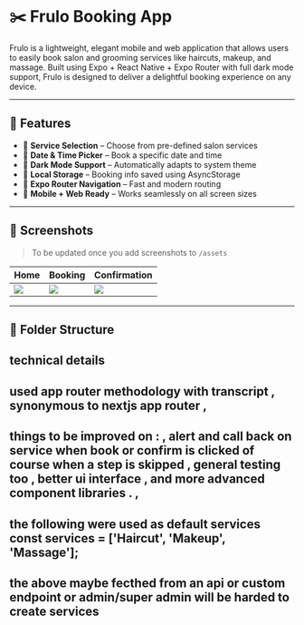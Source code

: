 # ✂️ Frulo Booking App

Frulo is a lightweight, elegant mobile and web application that allows users to easily book salon and grooming services like haircuts, makeup, and massage. Built using Expo + React Native + Expo Router with full dark mode support, Frulo is designed to deliver a delightful booking experience on any device.

---

## 🚀 Features

- 🎯 **Service Selection** – Choose from pre-defined salon services
- 📅 **Date & Time Picker** – Book a specific date and time
- 🌙 **Dark Mode Support** – Automatically adapts to system theme
- 💾 **Local Storage** – Booking info saved using AsyncStorage
- 📲 **Expo Router Navigation** – Fast and modern routing
- 📱 **Mobile + Web Ready** – Works seamlessly on all screen sizes

---

## 📸 Screenshots

> To be updated once you add screenshots to `/assets`

| Home                | Booking                 | Confirmation           |
|---------------------|-------------------------|------------------------|
| ![](assets/home.png) | ![](assets/book.png)     | ![](assets/confirm.png) |

---

## 📁 Folder Structure

## technical details 

## used app router methodology with transcript  , synonymous to nextjs app router , 
## things to be improved on : , alert and call back on service when book or confirm is clicked of course when a step is skipped , general testing too , better ui interface , and more advanced component libraries .    , 

 ## the following were used as default services const services = ['Haircut', 'Makeup', 'Massage'];
## the above maybe fecthed from an api or custom endpoint or admin/super admin will be harded to create services 